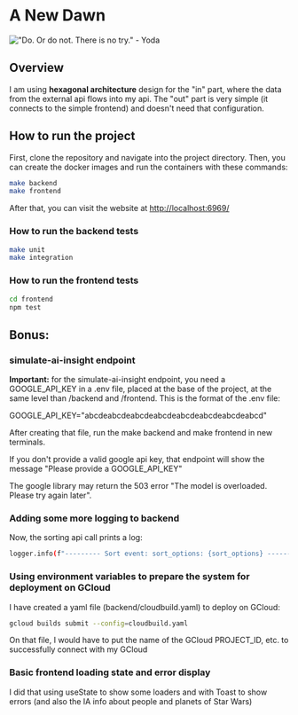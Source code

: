 # A New Dawn

!["Do. Or do not. There is no try." - Yoda](https://media0.giphy.com/media/v1.Y2lkPTc5MGI3NjExcmJubnA3czEyYWlqYnpvYmlqMWtpaXdneWpyaDR0bWF4bGFhajFhayZlcD12MV9pbnRlcm5hbF9naWZfYnlfaWQmY3Q9Zw/26FmQ6EOvLxp6cWyY/giphy.gif)

## Overview

I am using <b>hexagonal architecture</b> design for the "in" part, where the data from the external api flows into my api. The "out" part is very simple (it connects to the simple frontend) and doesn't need that configuration.

## How to run the project

First, clone the repository and navigate into the project directory. Then, you can create the docker images and run the containers with these commands:

```bash
make backend
make frontend
```

After that, you can visit the website at <a href="http://localhost:6969">http://localhost:6969/</a>

### How to run the backend tests

```bash
make unit
make integration
```

### How to run the frontend tests

```bash
cd frontend
npm test
```

## Bonus:

### simulate-ai-insight endpoint

<b>Important:</b> for the simulate-ai-insight endpoint, you need a GOOGLE_API_KEY in a .env file, placed at the base of the project, at the same level than /backend and /frontend. This is the format of the .env file:

GOOGLE_API_KEY="abcdeabcdeabcdeabcdeabcdeabcdeabcdeabcd"

After creating that file, run the make backend and make frontend in new terminals.

If you don't provide a valid google api key, that endpoint will show the message "Please provide a GOOGLE_API_KEY"

The google library may return the 503 error "The model is overloaded. Please try again later".

### Adding some more logging to backend

Now, the sorting api call prints a log:

```bash
logger.info(f"--------- Sort event: sort_options: {sort_options} ---------")
```

### Using environment variables to prepare the system for deployment on GCloud

I have created a yaml file (backend/cloudbuild.yaml) to deploy on GCloud:

```bash
gcloud builds submit --config=cloudbuild.yaml
```

On that file, I would have to put the name of the GCloud PROJECT_ID, etc. to successfully connect with my GCloud

### Basic frontend loading state and error display

I did that using useState to show some loaders and with Toast to show errors (and also the IA info about people and planets of Star Wars)
